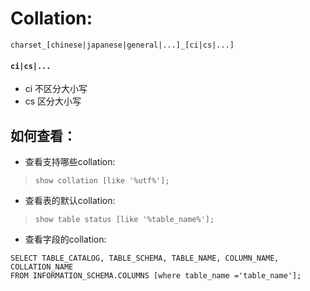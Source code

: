 # Collation: #
```
charset_[chinese|japanese|general|...]_[ci|cs|...]
```

#### `ci|cs|...` ####
  * ci 不区分大小写
  * cs 区分大小写

## 如何查看： ##
  * 查看支持哪些collation:
> `show collation [like '%utf%'];`
  * 查看表的默认collation:
> `show table status [like '%table_name%'];`
  * 查看字段的collation:
```
SELECT TABLE_CATALOG, TABLE_SCHEMA, TABLE_NAME, COLUMN_NAME, COLLATION_NAME
FROM INFORMATION_SCHEMA.COLUMNS [where table_name ='table_name'];
```